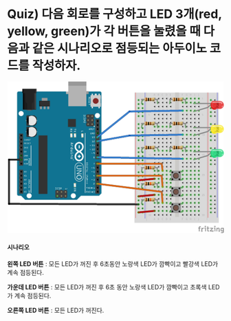 # Quiz) 다음 회로를 구성하고 LED 3개(red, yellow, green)가 각 버튼을 눌렸을 때 다음과 같은 시나리오로 점등되는 아두이노 코드를 작성하자.



![](./manualTrafficLight_bb.jpg)

#### 시나리오

**왼쪽 LED 버튼** : 모든 LED가 꺼진 후 6초동안 노랑색 LED가 깜빡이고 빨강색  LED가 계속 점등된다.

**가운데 LED 버튼** : 모든 LED가 꺼진 후 6초 동안 노랑색 LED가 깜빡이고 초록색 LED가 계속 점등된다.

**오른쪽 LED 버튼** : 모든 LED가 꺼진다.

